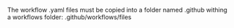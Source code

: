 The workflow .yaml files must be copied into a folder named .github withing a workflows folder: .github/workflows/files